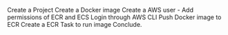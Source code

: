 Create a Project
Create a Docker image
Create a AWS user - Add permissions of ECR and ECS 
Login through AWS CLI
Push Docker image to ECR
Create a ECR Task to run image
Conclude.
